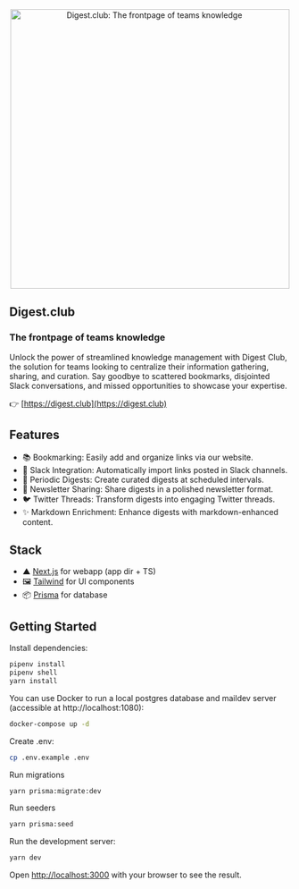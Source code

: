 <div align="center" style="display:flex;flex-direction:column;">
  <a href="https://digest.club">
    <img wid src="./public/hero.svg" width="500px" alt="Digest.club: The frontpage of teams knowledge" />
  </a>
</div>

## Digest.club

### The frontpage of teams knowledge

Unlock the power of streamlined knowledge management with Digest Club, the solution for teams looking to centralize their information gathering, sharing, and curation. Say goodbye to scattered bookmarks, disjointed Slack conversations, and missed opportunities to showcase your expertise.

👉 [https://digest.club](https://digest.club)

## Features

- 📚 Bookmarking: Easily add and organize links via our website.
- 🔗 Slack Integration: Automatically import links posted in Slack channels.
- 📅 Periodic Digests: Create curated digests at scheduled intervals.
- 💌 Newsletter Sharing: Share digests in a polished newsletter format.
- 🐦 Twitter Threads: Transform digests into engaging Twitter threads.
- ✨ Markdown Enrichment: Enhance digests with markdown-enhanced content.

## Stack

- ▲ [Next.js](https://nextjs.org/) for webapp (app dir + TS)
- 🖼 [Tailwind](https://tailwindcss.com/) for UI components
- 📦 [Prisma](https://www.prisma.io/) for database

## Getting Started

Install dependencies:

```bash
pipenv install
pipenv shell
yarn install
```

You can use Docker to run a local postgres database and maildev server (accessible at http://localhost:1080):

```bash
docker-compose up -d
```

Create .env:

```bash
cp .env.example .env
```

Run migrations

```bash
yarn prisma:migrate:dev
```

Run seeders

```bash
yarn prisma:seed
```

Run the development server:

```bash
yarn dev
```

Open [http://localhost:3000](http://localhost:3000) with your browser to see the result.

